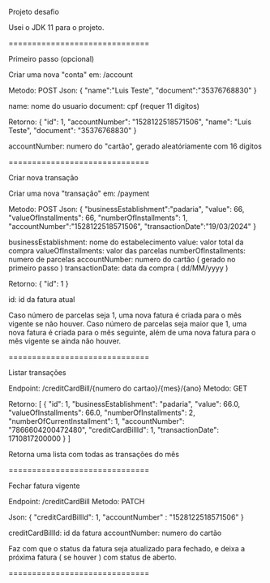 Projeto desafio

Usei o JDK 11 para o projeto.

==============================

Primeiro passo (opcional)

Criar uma nova "conta" em: /account

Metodo: POST
Json:
{
	"name":"Luis Teste",
	"document":"35376768830"
}

name: nome do usuario
document: cpf (requer 11 digitos)

Retorno:
{
	"id": 1,
	"accountNumber": "1528122518571506",
	"name": "Luis Teste",
	"document": "35376768830"
}

accountNumber: numero do "cartão", gerado aleatóriamente com 16 digitos

==============================

Criar nova transação

Criar uma nova "transação" em: /payment

Metodo: POST
Json:
{
	"businessEstablishment":"padaria",
	"value": 66,
	"valueOfInstallments": 66,
	"numberOfInstallments": 1,
	"accountNumber":"1528122518571506",
	"transactionDate":"19/03/2024"
}

businessEstablishment: nome do estabelecimento
value: valor total da compra
valueOfInstallments: valor das parcelas
numberOfInstallments: numero de parcelas
accountNumber: numero do cartão ( gerado no primeiro passo )
transactionDate: data da compra ( dd/MM/yyyy )

Retorno:
{
	"id": 1
}

id: id da fatura atual

Caso número de parcelas seja 1, uma nova fatura é criada para o mês vigente se não houver.
Caso número de parcelas seja maior que 1, uma nova fatura é criada para o mês seguinte,
além de uma nova fatura para o mês vigente se ainda não houver.

==============================

Listar transações

Endpoint: /creditCardBill/{numero do cartao}/{mes}/{ano}
Metodo: GET

Retorno:
[
	{
		"id": 1,
		"businessEstablishment": "padaria",
		"value": 66.0,
		"valueOfInstallments": 66.0,
		"numberOfInstallments": 2,
		"numberOfCurrentInstallment": 1,
		"accountNumber": "7866604200472480",
		"creditCardBillId": 1,
		"transactionDate": 1710817200000
	}
]

Retorna uma lista com todas as transações do mês

==============================

Fechar fatura vigente

Endpoint: /creditCardBill
Metodo: PATCH

Json:
{
	"creditCardBillId": 1,
	"accountNumber" : "1528122518571506"
}

creditCardBillId: id da fatura
accountNumber: numero do cartão

Faz com que o status da fatura seja atualizado para fechado,
e deixa a próxima fatura ( se houver ) com status de aberto.

==============================


    
